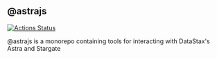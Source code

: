 ## @astrajs

[![Actions Status](https://github.com/kidrecursive/astrajs/workflows/Tests/badge.svg)](https://github.com/kidrecursive/astrajs/actions) 

@astrajs is a monorepo containing tools for interacting with DataStax's Astra and Stargate

